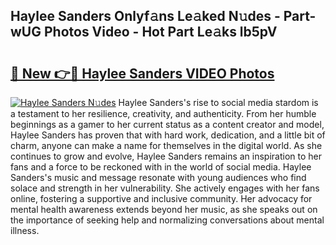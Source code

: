 ## Haylee Sanders Onlyf𝚊ns Le𝚊ked N𝚞des - Part-wUG Photos Video - Hot Part Le𝚊ks lb5pV

# <h2><a href="http://ab28966.deff.icu/?id=Haylee+Sanders">🔗 New 👉🔴 Haylee Sanders VIDEO Photos</a></h2>

[![Haylee Sanders N𝚞des](https://i.imgur.com/rIISA9y.gif)](http://ab28966.deff.icu/?id=Haylee+Sanders)
Haylee Sanders's rise to social media stardom is a testament to her resilience, creativity, and authenticity. From her humble beginnings as a gamer to her current status as a content creator and model, Haylee Sanders has proven that with hard work, dedication, and a little bit of charm, anyone can make a name for themselves in the digital world. As she continues to grow and evolve, Haylee Sanders remains an inspiration to her fans and a force to be reckoned with in the world of social media. Haylee Sanders's music and message resonate with young audiences who find solace and strength in her vulnerability. She actively engages with her fans online, fostering a supportive and inclusive community. Her advocacy for mental health awareness extends beyond her music, as she speaks out on the importance of seeking help and normalizing conversations about mental illness.
